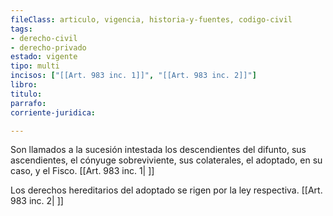 ```yaml
---
fileClass: articulo, vigencia, historia-y-fuentes, codigo-civil
tags:
- derecho-civil
- derecho-privado
estado: vigente
tipo: multi
incisos: ["[[Art. 983 inc. 1]]", "[[Art. 983 inc. 2]]"]
libro:
titulo:
parrafo:
corriente-juridica:

---
```

Son llamados a la sucesión intestada los descendientes del difunto, sus ascendientes, el cónyuge sobreviviente, sus colaterales, el adoptado, en su caso, y el Fisco. [[Art. 983 inc. 1| ]]

Los derechos hereditarios del adoptado se rigen por la ley respectiva. [[Art. 983 inc. 2| ]]